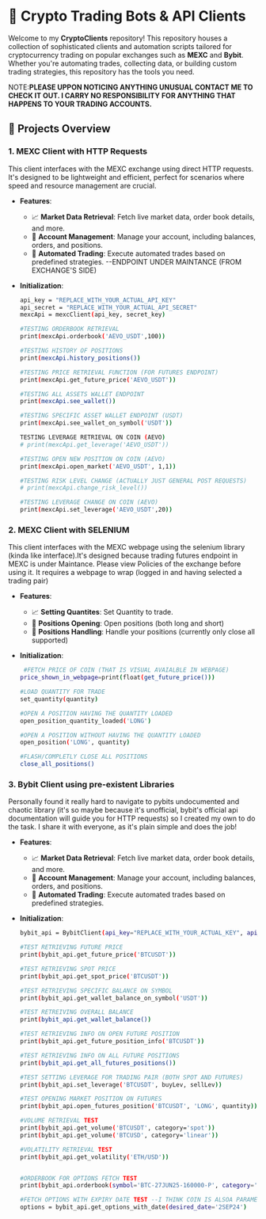 # 🚀 Crypto Trading Bots & API Clients

Welcome to my **CryptoClients** repository! This repository houses a collection of sophisticated clients and automation scripts tailored for cryptocurrency trading on popular exchanges such as **MEXC** and **Bybit**. Whether you're automating trades, collecting data, or building custom trading strategies, this repository has the tools you need.

NOTE:**PLEASE UPPON NOTICING ANYTHING UNUSUAL CONTACT ME TO CHECK IT OUT. I CARRY NO RESPONSIBILITY FOR ANYTHING THAT HAPPENS TO YOUR TRADING ACCOUNTS.**
## 📁 Projects Overview

### 1. **MEXC Client with HTTP Requests**
This client interfaces with the MEXC exchange using direct HTTP requests. It's designed to be lightweight and efficient, perfect for scenarios where speed and resource management are crucial.

- **Features**:
  - 📈 **Market Data Retrieval**: Fetch live market data, order book details, and more.
  - 💼 **Account Management**: Manage your account, including balances, orders, and positions.
  - 🤖 **Automated Trading**: Execute automated trades based on predefined strategies. --ENDPOINT UNDER MAINTANCE (FROM EXCHANGE'S SIDE)

- **Initialization**:
  ```bash
  api_key = "REPLACE_WITH_YOUR_ACTUAL_API_KEY"
  api_secret = "REPLACE_WITH_YOUR_ACTUAL_API_SECRET"
  mexcApi = mexcClient(api_key, secret_key)
  
  #TESTING ORDERBOOK RETRIEVAL
  print(mexcApi.orderbook('AEVO_USDT',100))
  
  #TESTING HISTORY OF POSITIONS
  print(mexcApi.history_positions())
  
  #TESTING PRICE RETRIEVAL FUNCTION (FOR FUTURES ENDPOINT)
  print(mexcApi.get_future_price('AEVO_USDT'))
  
  #TESTING ALL ASSETS WALLET ENDPOINT
  print(mexcApi.see_wallet())
  
  #TESTING SPECIFIC ASSET WALLET ENDPOINT (USDT)
  print(mexcApi.see_wallet_on_symbol('USDT'))
  
  TESTING LEVERAGE RETRIEVAL ON COIN (AEVO)
  # print(mexcApi.get_leverage('AEVO_USDT'))
  
  #TESTING OPEN NEW POSITION ON COIN (AEVO)
  print(mexcApi.open_market('AEVO_USDT', 1,1))
  
  #TESTING RISK LEVEL CHANGE (ACTUALLY JUST GENERAL POST REQUESTS)
  # print(mexcApi.change_risk_level())
  
  #TESTING LEVERAGE CHANGE ON COIN (AEVO)
  print(mexcApi.set_leverage('AEVO_USDT',20))

### 2. **MEXC Client with SELENIUM**
This client interfaces with the MEXC webpage using the selenium library (kinda like interface).It's designed because trading futures endpoint in MEXC is under Maintance. Please view Policies of the exchange before using it.
It requires a webpage to wrap (logged in and having selected a trading pair)

- **Features**:
  - 📈 **Setting Quantites**: Set Quantity to trade.
  - 🤖 **Positions Opening**: Open positions (both long and short)
  - 🤖 **Positions Handling**: Handle your positions (currently only close all supported)

- **Initialization**:
  ```bash
   #FETCH PRICE OF COIN (THAT IS VISUAL AVAIALBLE IN WEBPAGE)
  price_shown_in_webpage=print(float(get_future_price()))
  
  #LOAD QUANTITY FOR TRADE
  set_quantity(quantity)
  
  #OPEN A POSITION HAVING THE QUANTITY LOADED
  open_position_quantity_loaded('LONG')
  
  #OPEN A POSITION WITHOUT HAVING THE QUANTITY LOADED
  open_position('LONG', quantity)
  
  #FLASH/COMPLETLY CLOSE ALL POSITIONS
  close_all_positions()

 ### 3. **Bybit Client using pre-existent Libraries**
Personally found it really hard to navigate to pybits undocumented and chaotic library (it's so maybe because it's unofficial, bybit's official api documentation will guide you for HTTP requests) so I created my own to do the task. I share it with everyone, as it's plain simple and does the job!

- **Features**:
  - 📈 **Market Data Retrieval**: Fetch live market data, order book details, and more.
  - 💼 **Account Management**: Manage your account, including balances, orders, and positions.
  - 🤖 **Automated Trading**: Execute automated trades based on predefined strategies.

- **Initialization**:
  ```bash
  bybit_api = BybitClient(api_key="REPLACE_WITH_YOUR_ACTUAL_KEY", api_secret="REPLACE_WITH_YOUR_ACTUAL_SECRET")
  
  #TEST RETRIEVING FUTURE PRICE
  print(bybit_api.get_future_price('BTCUSDT'))
  
  #TEST RETRIEVING SPOT PRICE
  print(bybit_api.get_spot_price('BTCUSDT'))
  
  #TEST RETRIEVING SPECIFIC BALANCE ON SYMBOL
  print(bybit_api.get_wallet_balance_on_symbol('USDT'))
  
  #TEST RETREIVING OVERALL BALANCE
  print(bybit_api.get_wallet_balance())
  
  #TEST RETRIEVING INFO ON OPEN FUTURE POSITION
  print(bybit_api.get_future_position_info('BTCUSDT'))
  
  #TEST RETRIEVING INFO ON ALL FUTURE POSITIONS
  print(bybit_api.get_all_futures_positions())
  
  #TEST SETTING LEVERAGE FOR TRADING PAIR (BOTH SPOT AND FUTURES)
  print(bybit_api.set_leverage('BTCUSDT', buyLev, sellLev))
  
  #TEST OPENING MARKET POSITION ON FUTURES
  print(bybit_api.open_futures_position('BTCUSDT', 'LONG', quantity))
  
  #VOLUME RETRIEVAL TEST
  print(bybit_api.get_volume('BTCUSDT', category='spot'))
  print(bybit_api.get_volume('BTCUSD', category='linear'))
  
  #VOLATILITY RETRIEVAL TEST
  print(bybit_api.get_volatility('ETH/USD'))
  
  
  #ORDERBOOK FOR OPTIONS FETCH TEST
  print(bybit_api.orderbook(symbol='BTC-27JUN25-160000-P', category='option', limit=25))
  
  #FETCH OPTIONS WITH EXPIRY DATE TEST --I THINK COIN IS ALSOA PARAMETER AND SET TO BTC AS DEFAULT
  options = bybit_api.get_options_with_date(desired_date='2SEP24')

